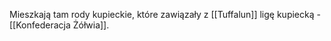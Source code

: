 Mieszkają tam rody kupieckie, które zawiązały z [[Tuffalun]] ligę kupiecką - [[Konfederacja Żółwia]].